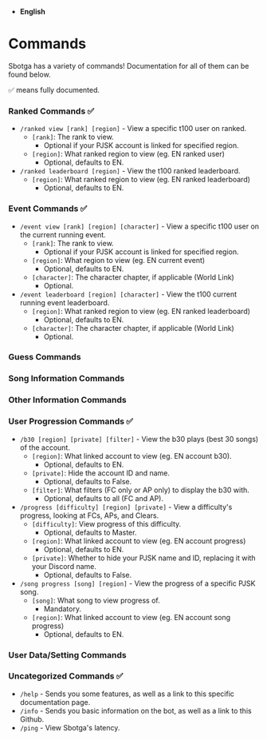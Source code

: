 - **English**
# Commands
Sbotga has a variety of commands! Documentation for all of them can be found below.

✅ means fully documented.
### Ranked Commands ✅
- `/ranked view [rank] [region]` - View a specific t100 user on ranked.
    - `[rank]`: The rank to view.
        - Optional if your PJSK account is linked for specified region.
    - `[region]`: What ranked region to view (eg. EN ranked user)
        - Optional, defaults to EN.
- `/ranked leaderboard [region]` - View the t100 ranked leaderboard.
    - `[region]`: What ranked region to view (eg. EN ranked leaderboard)
        - Optional, defaults to EN.
### Event Commands ✅
- `/event view [rank] [region] [character]` - View a specific t100 user on the current running event.
    - `[rank]`: The rank to view.
        - Optional if your PJSK account is linked for specified region.
    - `[region]`: What region to view (eg. EN current event)
        - Optional, defaults to EN.
    - `[character]`: The character chapter, if applicable (World Link)
        - Optional.
- `/event leaderboard [region] [character]` - View the t100 current running event leaderboard.
    - `[region]`: What ranked region to view (eg. EN ranked leaderboard)
        - Optional, defaults to EN.
    - `[character]`: The character chapter, if applicable (World Link)
        - Optional.
### Guess Commands
### Song Information Commands
### Other Information Commands
### User Progression Commands ✅
- `/b30 [region] [private] [filter]` - View the b30 plays (best 30 songs) of the account.
  - `[region]`: What linked account to view (eg. EN account b30).
      - Optional, defaults to EN.
  - `[private]`: Hide the account ID and name.
       - Optional, defaults to False.
  - `[filter]`: What filters (FC only or AP only) to display the b30 with.
      - Optional, defaults to all (FC and AP).
- `/progress [difficulty] [region] [private]` - View a difficulty's progress, looking at FCs, APs, and Clears.
  - `[difficulty]`: View progress of this difficulty.
      - Optional, defaults to Master.
  - `[region]`: What linked account to view (eg. EN account progress)
      - Optional, defaults to EN.
  - `[private]`: Whether to hide your PJSK name and ID, replacing it with your Discord name.
      - Optional, defaults to False.
- `/song progress [song] [region]` - View the progress of a specific PJSK song.
  - `[song]`: What song to view progress of.
      - Mandatory.
  - `[region]`: What linked account to view (eg. EN account song progress)
      - Optional, defaults to EN.
### User Data/Setting Commands
### Uncategorized Commands ✅
- `/help` - Sends you some features, as well as a link to this specific documentation page.
- `/info` - Sends you basic information on the bot, as well as a link to this Github.
- `/ping` - View Sbotga's latency.
